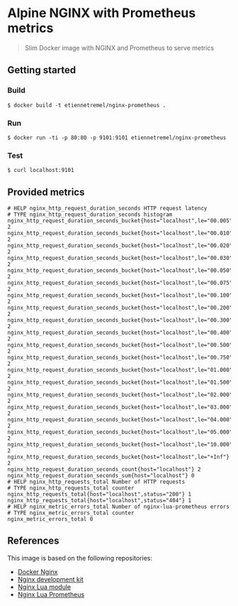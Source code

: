Alpine NGINX with Prometheus metrics
====================================

> Slim Docker image with NGINX and Prometheus to serve metrics

## Getting started

### Build

```
$ docker build -t etiennetremel/nginx-prometheus .
```

### Run

```
$ docker run -ti -p 80:80 -p 9101:9101 etiennetremel/nginx-prometheus
```

### Test

```
$ curl localhost:9101
```

## Provided metrics

```
# HELP nginx_http_request_duration_seconds HTTP request latency
# TYPE nginx_http_request_duration_seconds histogram
nginx_http_request_duration_seconds_bucket{host="localhost",le="00.005"} 2
nginx_http_request_duration_seconds_bucket{host="localhost",le="00.010"} 2
nginx_http_request_duration_seconds_bucket{host="localhost",le="00.020"} 2
nginx_http_request_duration_seconds_bucket{host="localhost",le="00.030"} 2
nginx_http_request_duration_seconds_bucket{host="localhost",le="00.050"} 2
nginx_http_request_duration_seconds_bucket{host="localhost",le="00.075"} 2
nginx_http_request_duration_seconds_bucket{host="localhost",le="00.100"} 2
nginx_http_request_duration_seconds_bucket{host="localhost",le="00.200"} 2
nginx_http_request_duration_seconds_bucket{host="localhost",le="00.300"} 2
nginx_http_request_duration_seconds_bucket{host="localhost",le="00.400"} 2
nginx_http_request_duration_seconds_bucket{host="localhost",le="00.500"} 2
nginx_http_request_duration_seconds_bucket{host="localhost",le="00.750"} 2
nginx_http_request_duration_seconds_bucket{host="localhost",le="01.000"} 2
nginx_http_request_duration_seconds_bucket{host="localhost",le="01.500"} 2
nginx_http_request_duration_seconds_bucket{host="localhost",le="02.000"} 2
nginx_http_request_duration_seconds_bucket{host="localhost",le="03.000"} 2
nginx_http_request_duration_seconds_bucket{host="localhost",le="04.000"} 2
nginx_http_request_duration_seconds_bucket{host="localhost",le="05.000"} 2
nginx_http_request_duration_seconds_bucket{host="localhost",le="10.000"} 2
nginx_http_request_duration_seconds_bucket{host="localhost",le="+Inf"} 2
nginx_http_request_duration_seconds_count{host="localhost"} 2
nginx_http_request_duration_seconds_sum{host="localhost"} 0
# HELP nginx_http_requests_total Number of HTTP requests
# TYPE nginx_http_requests_total counter
nginx_http_requests_total{host="localhost",status="200"} 1
nginx_http_requests_total{host="localhost",status="404"} 1
# HELP nginx_metric_errors_total Number of nginx-lua-prometheus errors
# TYPE nginx_metric_errors_total counter
nginx_metric_errors_total 0
```

## References

This image is based on the following repositories:

- [Docker Nginx](https://github.com/nginxinc/docker-nginx)
- [Nginx development kit](https://github.com/simpl/ngx_devel_kit)
- [Nginx Lua module](https://github.com/openresty/lua-nginx-module)
- [Nginx Lua Prometheus](https://github.com/knyar/nginx-lua-prometheus)

